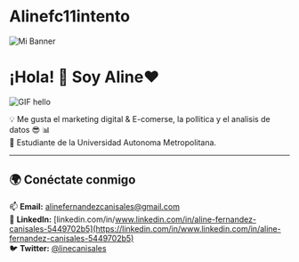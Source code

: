 # Alinefc11intento
![Mi Banner](https://www.clipartmax.com/png/middle/474-4744556_bt21shooky-sticker-bt21-shooky.png)
# ¡Hola! 👋 Soy Aline❤️
![GIF hello](https://i.pinimg.com/originals/70/d8/8e/70d88ec654be81fc2243de055a16c6ad.gif)

💡 Me gusta el marketing digital & E-comerse, la pollitica y el analisis de datos 😎 📊  
📍 Estudiante de la Universidad Autonoma Metropolitana.  

---
## 🌍 Conéctate conmigo  
📫 **Email:** [alinefernandezcanisales@gmail.com](mailto:alinefernandezcanisales@gmail.com)  
💼 **LinkedIn:** [linkedin.com/in/www.linkedin.com/in/aline-fernandez-canisales-5449702b5](https://linkedin.com/in/www.linkedin.com/in/aline-fernandez-canisales-5449702b5)  
🐦 **Twitter:** [@linecanisales](https://x.com/alinecanisales?t=BZmgvRgfwY3_nTAE798U9g&s=08)  
